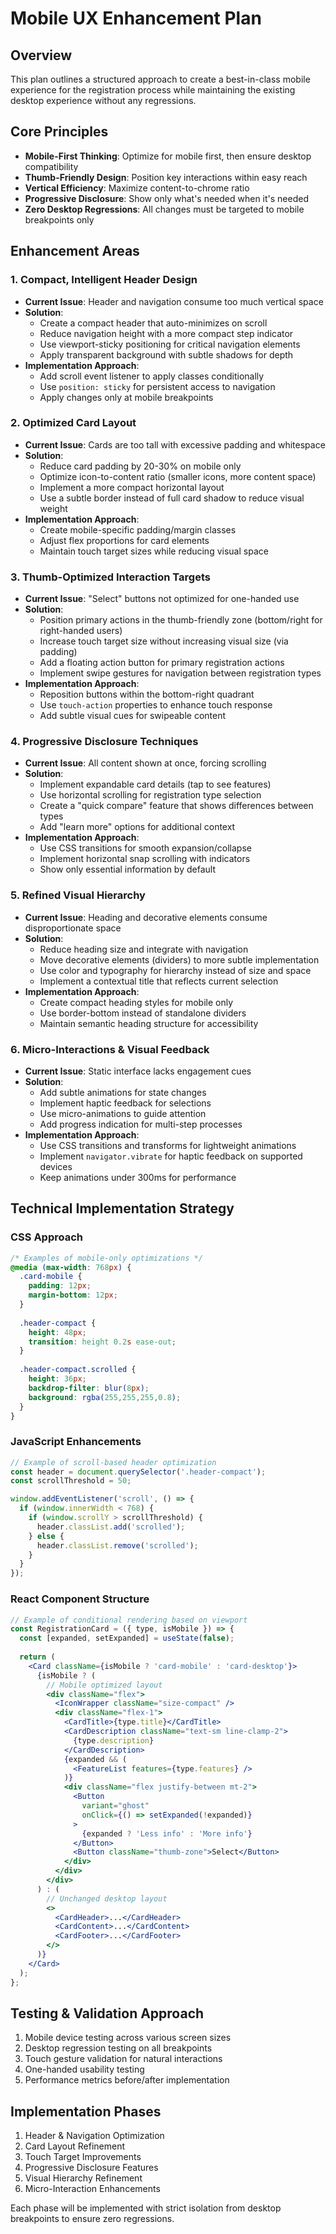 # Mobile UX Enhancement Plan

## Overview
This plan outlines a structured approach to create a best-in-class mobile experience for the registration process while maintaining the existing desktop experience without any regressions.

## Core Principles
- **Mobile-First Thinking**: Optimize for mobile first, then ensure desktop compatibility
- **Thumb-Friendly Design**: Position key interactions within easy reach
- **Vertical Efficiency**: Maximize content-to-chrome ratio
- **Progressive Disclosure**: Show only what's needed when it's needed
- **Zero Desktop Regressions**: All changes must be targeted to mobile breakpoints only

## Enhancement Areas

### 1. Compact, Intelligent Header Design
- **Current Issue**: Header and navigation consume too much vertical space
- **Solution**: 
  - Create a compact header that auto-minimizes on scroll
  - Reduce navigation height with a more compact step indicator
  - Use viewport-sticky positioning for critical navigation elements
  - Apply transparent background with subtle shadows for depth
- **Implementation Approach**:
  - Add scroll event listener to apply classes conditionally
  - Use `position: sticky` for persistent access to navigation
  - Apply changes only at mobile breakpoints

### 2. Optimized Card Layout
- **Current Issue**: Cards are too tall with excessive padding and whitespace
- **Solution**:
  - Reduce card padding by 20-30% on mobile only
  - Optimize icon-to-content ratio (smaller icons, more content space)
  - Implement a more compact horizontal layout
  - Use a subtle border instead of full card shadow to reduce visual weight
- **Implementation Approach**:
  - Create mobile-specific padding/margin classes
  - Adjust flex proportions for card elements
  - Maintain touch target sizes while reducing visual space

### 3. Thumb-Optimized Interaction Targets
- **Current Issue**: "Select" buttons not optimized for one-handed use
- **Solution**:
  - Position primary actions in the thumb-friendly zone (bottom/right for right-handed users)
  - Increase touch target size without increasing visual size (via padding)
  - Add a floating action button for primary registration actions
  - Implement swipe gestures for navigation between registration types
- **Implementation Approach**:
  - Reposition buttons within the bottom-right quadrant
  - Use `touch-action` properties to enhance touch response
  - Add subtle visual cues for swipeable content

### 4. Progressive Disclosure Techniques
- **Current Issue**: All content shown at once, forcing scrolling
- **Solution**:
  - Implement expandable card details (tap to see features)
  - Use horizontal scrolling for registration type selection
  - Create a "quick compare" feature that shows differences between types
  - Add "learn more" options for additional context
- **Implementation Approach**:
  - Use CSS transitions for smooth expansion/collapse
  - Implement horizontal snap scrolling with indicators
  - Show only essential information by default

### 5. Refined Visual Hierarchy
- **Current Issue**: Heading and decorative elements consume disproportionate space
- **Solution**:
  - Reduce heading size and integrate with navigation
  - Move decorative elements (dividers) to more subtle implementation
  - Use color and typography for hierarchy instead of size and space
  - Implement a contextual title that reflects current selection
- **Implementation Approach**:
  - Create compact heading styles for mobile only
  - Use border-bottom instead of standalone dividers
  - Maintain semantic heading structure for accessibility

### 6. Micro-Interactions & Visual Feedback
- **Current Issue**: Static interface lacks engagement cues
- **Solution**:
  - Add subtle animations for state changes
  - Implement haptic feedback for selections
  - Use micro-animations to guide attention
  - Add progress indication for multi-step processes
- **Implementation Approach**:
  - Use CSS transitions and transforms for lightweight animations
  - Implement `navigator.vibrate` for haptic feedback on supported devices
  - Keep animations under 300ms for performance

## Technical Implementation Strategy

### CSS Approach
```css
/* Examples of mobile-only optimizations */
@media (max-width: 768px) {
  .card-mobile {
    padding: 12px;
    margin-bottom: 12px;
  }
  
  .header-compact {
    height: 48px;
    transition: height 0.2s ease-out;
  }
  
  .header-compact.scrolled {
    height: 36px;
    backdrop-filter: blur(8px);
    background: rgba(255,255,255,0.8);
  }
}
```

### JavaScript Enhancements
```javascript
// Example of scroll-based header optimization
const header = document.querySelector('.header-compact');
const scrollThreshold = 50;

window.addEventListener('scroll', () => {
  if (window.innerWidth < 768) {
    if (window.scrollY > scrollThreshold) {
      header.classList.add('scrolled');
    } else {
      header.classList.remove('scrolled');
    }
  }
});
```

### React Component Structure
```jsx
// Example of conditional rendering based on viewport
const RegistrationCard = ({ type, isMobile }) => {
  const [expanded, setExpanded] = useState(false);
  
  return (
    <Card className={isMobile ? 'card-mobile' : 'card-desktop'}>
      {isMobile ? (
        // Mobile optimized layout
        <div className="flex">
          <IconWrapper className="size-compact" />
          <div className="flex-1">
            <CardTitle>{type.title}</CardTitle>
            <CardDescription className="text-sm line-clamp-2">
              {type.description}
            </CardDescription>
            {expanded && (
              <FeatureList features={type.features} />
            )}
            <div className="flex justify-between mt-2">
              <Button 
                variant="ghost" 
                onClick={() => setExpanded(!expanded)}
              >
                {expanded ? 'Less info' : 'More info'}
              </Button>
              <Button className="thumb-zone">Select</Button>
            </div>
          </div>
        </div>
      ) : (
        // Unchanged desktop layout
        <>
          <CardHeader>...</CardHeader>
          <CardContent>...</CardContent>
          <CardFooter>...</CardFooter>
        </>
      )}
    </Card>
  );
};
```

## Testing & Validation Approach
1. Mobile device testing across various screen sizes
2. Desktop regression testing on all breakpoints
3. Touch gesture validation for natural interactions
4. One-handed usability testing
5. Performance metrics before/after implementation

## Implementation Phases
1. Header & Navigation Optimization
2. Card Layout Refinement
3. Touch Target Improvements
4. Progressive Disclosure Features
5. Visual Hierarchy Refinement
6. Micro-Interaction Enhancements

Each phase will be implemented with strict isolation from desktop breakpoints to ensure zero regressions.
